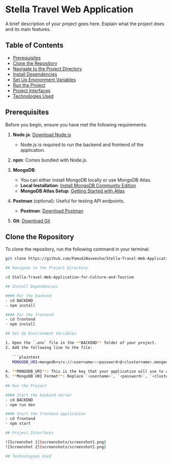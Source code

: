 # Stella Travel Web Application

A brief description of your project goes here. Explain what the project does and its main features.

## Table of Contents

- [Prerequisites](#prerequisites)
- [Clone the Repository](#clone-the-repository)
- [Navigate to the Project Directory](#navigate-to-the-project-directory)
- [Install Dependencies](#install-dependencies)
- [Set Up Environment Variables](#set-up-environment-variables)
- [Run the Project](#run-the-project)
- [Project Interfaces](#project-interfaces)
- [Technologies Used](#technologies-used)

## Prerequisites

Before you begin, ensure you have met the following requirements:

1. **Node.js**: [Download Node.js](https://nodejs.org/en/download/)
   - Node.js is required to run the backend and frontend of the application.

2. **npm**: Comes bundled with Node.js.

3. **MongoDB**: 
   - You can either install MongoDB locally or use MongoDB Atlas.
   - **Local Installation**: [Install MongoDB Community Edition](https://docs.mongodb.com/manual/installation/)
   - **MongoDB Atlas Setup**: [Getting Started with Atlas](https://docs.atlas.mongodb.com/getting-started/)

4. **Postman** (optional): Useful for testing API endpoints.
   - **Postman**: [Download Postman](https://www.postman.com/downloads/)

5. **Git**: [Download Git](https://git-scm.com/downloads)

## Clone the Repository

To clone the repository, run the following command in your terminal:

```bash
git clone https://github.com/PamudiNaveesha/Stella-Travel-Web-Application-for-Culture-and-Tourism.git

## Navigate to the Project Directory

cd Stella-Travel-Web-Application-for-Culture-and-Tourism

## Install Dependencies

#### For the backend
- cd BACKEND
- npm install

#### For the frontend
- cd frontend
- npm install

## Set Up Environment Variables

1. Open the `.env` file in the **BACKEND** folder of your project.
2. Add the following line to the file:
   
   ```plaintext
   MONGODB_URI=mongodb+srv://<username>:<password>@<clustername>.mongodb.net/<database>
   
4. **MONGODB_URI**: This is the key that your application will use to access the MongoDB database.
5. **MongoDB URI Format**: Replace `<username>`, `<password>`, `<clustername>`, and `<database>` with your actual MongoDB credentials and database name.
  
## Run the Project

#### Start the backend server
- cd BACKEND
- npm run dev

#### Start the frontend application
- cd frontend
- npm start 

## Project Interfaces

![Screenshot 1](screenshots/screenshot1.png)
![Screenshot 2](screenshots/screenshot2.png)

## Technologies Used
